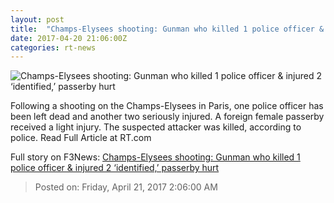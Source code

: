 ```yaml
---
layout: post
title:  "Champs-Elysees shooting: Gunman who killed 1 police officer & injured 2 ‘identified,’ passerby hurt"
date: 2017-04-20 21:06:00Z
categories: rt-news
---
```


![Champs-Elysees shooting: Gunman who killed 1 police officer & injured 2 ‘identified,’ passerby hurt](https://img.rt.com/files/2017.04/article/58f9219fc46188c85d8b459e.jpg)

Following a shooting on the Champs-Elysees in Paris, one police officer has been left dead and another two seriously injured. A foreign female passerby received a light injury. The suspected attacker was killed, according to police. Read Full Article at RT.com


Full story on F3News: [Champs-Elysees shooting: Gunman who killed 1 police officer & injured 2 ‘identified,’ passerby hurt](http://www.f3nws.com/n/FWhU2H)

> Posted on: Friday, April 21, 2017 2:06:00 AM
